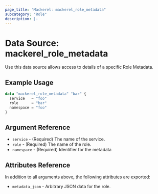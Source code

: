 ```yaml
---
page_title: "Mackerel: mackerel_role_metadata"
subcategory: "Role"
description: |-
---
```


# Data Source: mackerel_role_metadata

Use this data source allows access to details of a specific Role Metadata.  

## Example Usage

```terraform
data "mackerel_role_metadata" "bar" {
  service   = "foo"
  role      = "bar"
  namespace = "foo"
}
```

## Argument Reference

* `service` - (Required) The name of the service.
* `role` - (Required) The name of the role.
* `namespace` - (Required) Identifier for the metadata

## Attributes Reference

In addition to all arguments above, the following attributes are exported:

* `metadata_json` - Arbitrary JSON data for the role.
